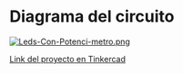 # Diagrama del circuito

[![Leds-Con-Potenci-metro.png](https://i.postimg.cc/3RWGZtqs/Leds-Con-Potenci-metro.png)](https://postimg.cc/2bR3k7rG)

[Link del proyecto en Tinkercad](https://www.tinkercad.com/things/56cfiSrgnLb-leds-con-potenciometro)

